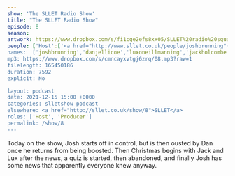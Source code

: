 ```yaml
---
show: 'The SLLET Radio Show'
title: "The SLLET Radio Show"
episode: 8
season: 
artwork: https://www.dropbox.com/s/fi1cge2efs8xx05/SLLET%20radio%20square.png?raw=1
people: ['Host':['<a href="http://www.sllet.co.uk/people/joshbrunning">Josh Brunning</a>', '<a href="http://www.sllet.co.uk/people/danjellicoe">Dan Jellicoe</a>'], 'Guests': ['<a href="http://www.sllet.co.uk/people/jackholcombe">Jack Holcombe</a>','<a href="http://www.sllet.co.uk/people/luxoneillmanning">Lux O'Neill-Manning</a>']]
names:  ['joshbrunning','danjellicoe','luxoneillmanning','jackholcombe']
mp3: https://www.dropbox.com/s/cmncayxvtgj6zrq/08.mp3?raw=1
filelength: 165450186
duration: 7592
explicit: No

layout: podcast
date: 2021-12-15 15:00 +0000
categories: slletshow podcast
elsewhere: <a href="http://sllet.co.uk/show/8">SLLET</a>
roles: ['Host', 'Producer']
permalink: /show/8
---
```


Today on the show, Josh starts off in control, but is then ousted by Dan once he returns from being boosted. Then Christmas begins with Jack and Lux after the news, a quiz is started, then abandoned, and finally Josh has some news that apparently everyone knew anyway.
